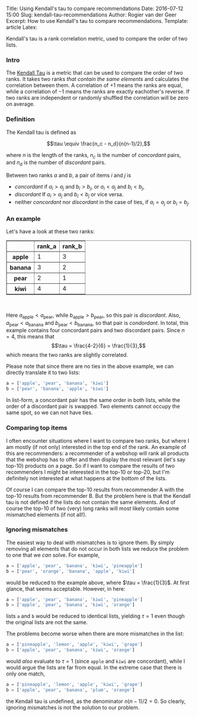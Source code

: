 Title: Using Kendall's tau to compare recommendations
Date: 2016-07-12 15:00
Slug: kendall-tau-recommendations
Author: Rogier van der Geer
Excerpt: How to use Kendall's tau to compare recommendations.
Template: article
Latex:

<span class="lead">Kendall's tau is a rank correlation metric, used to compare the order of two lists.</span>

### Intro

The [Kendall Tau](https://en.wikipedia.org/wiki/Kendall_rank_correlation_coefficient) is a metric that can be used to compare the order of two ranks. It takes two ranks _that contain the same elements_ and calculates the correlation between them. A correlation of $+1$ means the ranks are equal, while a correlation of $-1$ means the ranks are exactly eachother's reverse. If two ranks are independent or randomly shuffled the correlation will be zero on average.

### Definition

The Kendall tau is defined as

$$\tau \equiv \frac{n_c - n_d}{n(n-1)/2},$$

where $n$ is the length of the ranks, $n_c$ is the number of _concordant_ pairs, and $n_d$ is the number of _discordant_ pairs.

Between two ranks $a$ and $b$, a pair of items $i$ and $j$ is

- _concordant_ if $a_i > a_j$ and $b_i > b_j$, or $a_i < a_j$ and $b_i < b_j$,
- _discordant_ If $a_i > a_j$ and $b_i < b_j$ or vice versa.
- neither _concordant_ nor _discordant_ in the case of ties, if $a_i = a_j$ or $b_i = b_j$.

### An example

Let's have a look at these two ranks:

<div>
<table border="1" class="dataframe">
  <thead>
    <tr style="text-align: right;">
      <th></th>
      <th>rank_a</th>
      <th>rank_b</th>
    </tr>
  </thead>
  <tbody>
    <tr>
      <th>apple</th>
      <td>1</td>
      <td>3</td>
    </tr>
    <tr>
      <th>banana</th>
      <td>3</td>
      <td>2</td>
    </tr>
    <tr>
      <th>pear</th>
      <td>2</td>
      <td>1</td>
    </tr>
    <tr>
      <th>kiwi</th>
      <td>4</td>
      <td>4</td>
    </tr>
  </tbody>
</table>
</div>
<br>

Here $a_\text{apple} < a_\text{pear}$, while $b_\text{apple} > b_\text{pear}$, so this pair is _discordant_. 
Also, $a_\text{pear} < a_\text{banana}$ and $b_\text{pear} < b_\text{banana}$, so that pair is _condordant_.
In total, this example contains four concordant pairs and two discordant pairs. Since $n=4$, this means that
$$\tau = \frac{4-2}{6} = \frac{1}{3},$$
which means the two ranks are slightly correlated.

Please note that since there are no ties in the above example, we can directly translate it to two lists:
```python
a = ['apple', 'pear', 'banana', 'kiwi']
b = ['pear', 'banana', 'apple', 'kiwi']
```
In list-form, a concordant pair has the same order in both lists, while the order of a discordant pair is swapped. Two elements cannot occupy the same spot, so we can not have ties.

### Comparing top items

I often encounter situations where I want to compare two ranks, but where I am mostly (if not only) interested in the top end of the rank. An example of this are recommenders: a recommender of a webshop will rank all products that the webshop has to offer and then display the most relevant (let's say top-10) products on a page. So if I want to compare the results of two recommenders I might be interested in the top-10 or top-20, but I'm definitely not interested at what happens at the bottom of the lists.

Of course I can compare the top-10 results from recommender A with the top-10 results from recommender B. 
But the problem here is that the Kendall tau is not defined if the lists do not contain the same elements. And of course
the top-10 of two (very) long ranks will most likely contain some mismatched elements (if not all!).

### Ignoring mismatches

The easiest way to deal with mismatches is to ignore them. By simply removing all elements that do not occur in both
lists we reduce the problem to one that we _can_ solve. For example,
```python
a = ['apple', 'pear', 'banana', 'kiwi', 'pineapple']
b = ['pear', 'orange', 'banana', 'apple', 'kiwi']
```
would be reduced to the example above, where $\tau = \frac{1}{3}$. At first glance, that seems acceptable. However, in here:
```python
a = ['apple', 'pear', 'banana', 'kiwi', 'pineapple']
b = ['apple', 'pear', 'banana', 'kiwi', 'orange']
```
lists `a` and `b` would be reduced to identical lists, yielding $\tau = 1$ even though the original lists are not the same.

The problems become worse when there are more mismatches in the list:
```python
a = ['pineapple', 'lemon', 'apple', 'kiwi', 'grape']
b = ['apple', 'pear', 'banana', 'kiwi', 'orange']
```
would _also_ evaluate to $\tau = 1$ (since `apple` and `kiwi` are concordant), while I would argue the lists are far from
equal. In the extreme case that there is only one match,
```python
a = ['pineapple', 'lemon', 'apple', 'kiwi', 'grape']
b = ['apple', 'pear', 'banana', 'plum', 'orange']
```
the Kendall tau is undefined, as the denominator $n(n-1)/2 = 0$. So clearly, ignoring mismatches is not the solution to our problem.
